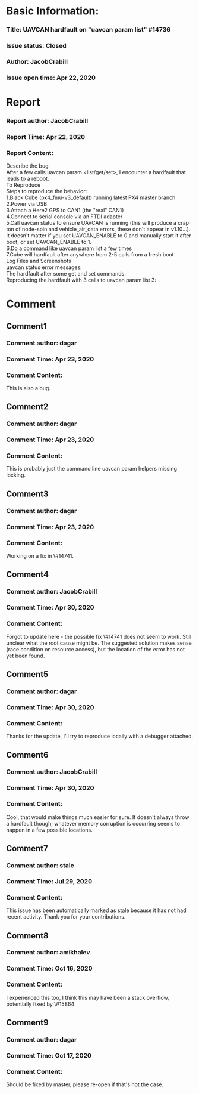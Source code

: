# Basic Information:
### Title:  UAVCAN hardfault on "uavcan param list" #14736 
### Issue status: Closed
### Author: JacobCrabill
### Issue open time: Apr 22, 2020
# Report
### Report author: JacobCrabill
### Report Time: Apr 22, 2020
### Report Content:   
Describe the bug    
After a few calls uavcan param <list/get/set>, I encounter a hardfault that leads to a reboot.  
To Reproduce    
Steps to reproduce the behavior:  
1.Black Cube (px4_fmu-v3_default) running latest PX4 master branch  
2.Power via USB  
3.Attach a Here2 GPS to CAN1 (the "real" CAN1)  
4.Connect to serial console via an FTDI adapter  
5.Call uavcan status to ensure UAVCAN is running (this will produce a crap ton of node-spin and vehicle_air_data errors, these don't appear in v1.10...).  It doesn't matter if you set UAVCAN_ENABLE to 0 and manually start it after boot, or set UAVCAN_ENABLE to 1.  
6.Do a command like uavcan param list <nodeid> a few times  
7.Cube will hardfault after anywhere from 2-5 calls from a fresh boot  
Log Files and Screenshots    
uavcan status error messages:    
The hardfault after some get and set commands:    
Reproducing the hardfault with 3 calls to uavcan param list 3:    

# Comment
## Comment1
### Comment author: dagar
### Comment Time: Apr 23, 2020
### Comment Content:   
This is also a bug.  

## Comment2
### Comment author: dagar
### Comment Time: Apr 23, 2020
### Comment Content:   
This is probably just the command line uavcan param helpers missing locking.  

## Comment3
### Comment author: dagar
### Comment Time: Apr 23, 2020
### Comment Content:   
Working on a fix in \\\#14741.  

## Comment4
### Comment author: JacobCrabill
### Comment Time: Apr 30, 2020
### Comment Content:   
Forgot to update here - the possible fix \\\#14741 does not seem to work.  Still unclear what the root cause might be.  The suggested solution makes sense (race condition on resource access), but the location of the error has not yet been found.  

## Comment5
### Comment author: dagar
### Comment Time: Apr 30, 2020
### Comment Content:   
Thanks for the update, I'll try to reproduce locally with a debugger attached.  

## Comment6
### Comment author: JacobCrabill
### Comment Time: Apr 30, 2020
### Comment Content:   
Cool, that would make things much easier for sure.  It doesn't always throw a hardfault though; whatever memory corruption is occurring seems to happen in a few possible locations.  

## Comment7
### Comment author: stale
### Comment Time: Jul 29, 2020
### Comment Content:   
This issue has been automatically marked as stale because it has not had recent activity. Thank you for your contributions.  

## Comment8
### Comment author: amikhalev
### Comment Time: Oct 16, 2020
### Comment Content:   
I experienced this too, I think this may have been a stack overflow, potentially fixed by \\\#15864  

## Comment9
### Comment author: dagar
### Comment Time: Oct 17, 2020
### Comment Content:   
Should be fixed by master, please re-open if that's not the case.  
